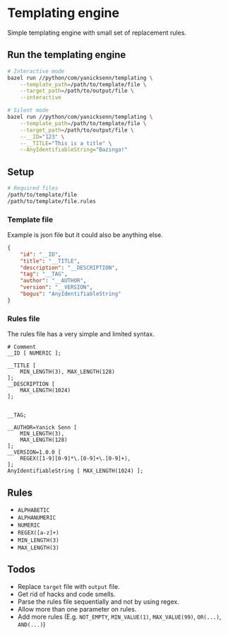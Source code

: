 # Templating engine

Simple templating engine with small set of replacement rules.

## Run the templating engine

```bash
# Interactive mode
bazel run //python/com/yanicksenn/templating \
    --template_path=/path/to/template/file \
    --target_path=/path/to/output/file \
    --interactive
```

```bash
# Silent mode
bazel run //python/com/yanicksenn/templating \
    --template_path=/path/to/template/file \
    --target_path=/path/to/output/file \
    --__ID="123" \
    --__TITLE="This is a title" \
    --AnyIdentifiableString="Bazinga!"
```

## Setup

```bash
# Required files
/path/to/template/file
/path/to/template/file.rules
```

### Template file

Example is json file but it could also be anything else.

```json
{
    "id": "__ID",
    "title": "__TITLE",
    "description": "__DESCRIPTION",
    "tag": "__TAG",
    "author": "__AUTHOR",
    "version": "__VERSION",
    "bogus": "AnyIdentifiableString"
}
```

### Rules file

The rules file has a very simple and limited syntax.

```
# Comment
__ID [ NUMERIC ];

__TITLE [
    MIN_LENGTH(3), MAX_LENGTH(128)
];
__DESCRIPTION [
    MAX_LENGTH(1024)
];


__TAG;

__AUTHOR=Yanick Senn [
    MIN_LENGTH(3), 
    MAX_LENGTH(128)
];
__VERSION=1.0.0 [
    REGEX([1-9][0-9]*\.[0-9]+\.[0-9]+),
];
AnyIdentifiableString [ MAX_LENGTH(1024) ];
```

## Rules

- `ALPHABETIC`
- `ALPHANUMERIC`
- `NUMERIC`
- `REGEX([a-z]+)`
- `MIN_LENGTH(3)`
- `MAX_LENGTH(3)`

## Todos

- Replace `target` file with `output` file.
- Get rid of hacks and code smells.
- Parse the rules file sequentially and not by using regex.
- Allow more than one parameter on rules.
- Add more rules (E.g. `NOT_EMPTY`, `MIN_VALUE(1)`, `MAX_VALUE(99)`, `OR(...)`, `AND(...)`)